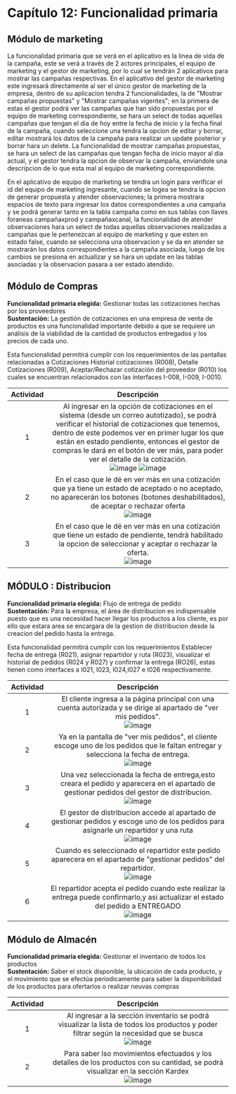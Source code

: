 # Capítulo 12: Funcionalidad primaria

## Módulo de marketing

La funcionalidad primaria que se verá en el aplicativo es la linea de vida de la campaña, este se verá a través de 2 actores principales, el equipo de marketing y el gestor de marketing, por lo cual se tendrán 2 aplicativos para mostrar las campañas respectivas. 
En el aplicativo del gestor de marketing este ingresará directamente al ser el único gestor de marketing de la empresa, dentro de su aplicacion tendra 2 funcionalidades, la de "Mostrar campañas propuestas" y "Mostrar campañas vigentes"; en la primera de estas el gestor podrá ver las campañas que han sido propuestas por el equipo de marketing correspondiente, se hara un select de todas aquellas campañas que tengan el dia de hoy entre la fecha de inicio y la fecha final de la campaña, cuando seleccione una tendra la opcion de editar y borrar, editar mostrará los datos de la campaña para realizar un update posterior y borrar hara un delete. La funcionalidad de mostrar campañas propuestas, se hara un select de las campañas que tengan fecha de inicio mayor al dia actual, y el gestor tendra la opcion de observar la campaña, enviandole una descripcion de lo que esta mal al equipo de marketing correspondiente.

En el aplicativo de equipo de marketing se tendra un login para verificar el id del equipo de marketing ingresante, cuando se logea se tendra la opcion de generar propuesta y atender observaciones; la primera mostrara espacios de texto para ingresar los datos correspondientes a una campaña y se podrá generar tanto en la tabla campaña como en sus tablas con llaves foraneas campañaxprod y campañaxcanal, la funcionalidad de atender observaciones hara un select de todas aquellas observaciones realizadas a campañas que le pertenezcan al equipo de marketing y que esten en estado false, cuando se selecciona una observacion y se da en atender se mostrarán los datos correspondientes a la campaña asociada, luego de los cambios se presiona en actualizar y se hara un update en las tablas asociadas y la observacion pasara a ser estado atendido.

## Módulo de Compras

**Funcionalidad primaria elegida:** Gestionar todas las cotizaciones hechas por los proveedores<br>
**Sustentación:** La gestión de cotizaciones en una empresa de venta de productos es una funcionalidad importante debido a que se requiere un análisis de la viabilidad de la cantidad de productos entregados y los precios de cada uno.<br>

Esta funcionalidad permitirá cumplir con los requerimientos de las pantallas relacionadas a Cotizaciones Historial cotizaciones (R008), Detalle Cotizaciones (R009), Aceptar/Rechazar cotización del proveedor (R010) los cuales se encuentran relacionados con las interfaces I-008, I-009, I-0010.

| Actividad     | Descripción        | 
|:-------------:|:---------------:|
| 1       | Al ingresar en la opción de cotizaciones en el sistema (desde un correo autotizado), se podrá verificar el historial de cotizaciones que tenemos, dentro de este podemos ver en primer lugar los que están en estado pendiente, entonces el gestor de compras le dará en el botón de ver más, para poder ver el detalle de la cotización.<br>![image](../../04.Entregables/Entregable_PC3/Pantallas/ModCompras/HOMEC.png) ![image](../../04.Entregables/Entregable_PC3/Pantallas/ModCompras/MP3-.png) | 
| 2    | En el caso que le dé en ver más en una cotización que ya tiene un estado de aceptado o no aceptado, no aparecerán los botones (botones deshabilitados), de aceptar o rechazar oferta <br> ![image](../../04.Entregables/Entregable_PC3/Pantallas/ModCompras/MP4.png) | 
| 3 | En el caso que le dé en ver más en una cotización que tiene un estado de pendiente, tendrá habilitado la opcion de seleccionar y aceptar o rechazar la oferta.<br> ![image](../../04.Entregables/Entregable_PC3/Pantallas/ModCompras/MP5.png) 

## MÓDULO : Distribucion
**Funcionalidad primaria elegida:** Flujo de entrega de pedido <br>
**Sustentación:** Para la empresa, el área de distribucion  es indispensable puesto que es una necesidad hacer llegar los productos a los cliente, es por ello que estara area se encargara de la gestion de distribucion desde la creacion del pedido hasta la entrega.<br>

Esta funcionalidad permitirá cumplir con los requerimientos Establecer fecha de entrega (R021), asignar repartidor y ruta (R023), visualizar el historial de pedidos (R024 y R027) y confirmar la entrega (RO26), estas tienen como interfaces a I021, I023, I024,I027 e I026 respectivamente.

| Actividad     | Descripción        | 
|:-------------:|:---------------:|
| 1       | El cliente ingresa a la página principal con una cuenta autorizada y se dirige al apartado de "ver mis pedidos".<br>![image](../../04.Entregables/Entregable_PC3/Pantallas/ModDistribucion/I0019.png) | 
| 2    | Ya en la pantalla de "ver mis pedidos", el cliente escoge uno de los pedidos que le faltan entregar y selecciona la fecha de entrega. <br> ![image](../../04.Entregables/Entregable_PC3/Pantallas/ModDistribucion/I0020.png) | 
| 3 | Una vez seleccionada la fecha de entrega,esto creara el pedido y aparecera en el apartado de gestionar pedidos del gestor de distribucion. <br>![image](../../04.Entregables/Entregable_PC3/Pantallas/ModDistribucion/I0021.png) |
| 4    |El gestor de distribucion accede al apartado de gestionar pedidos y escoge uno de los pedidos para asignarle un repartidor y una ruta <br> ![image](../../04.Entregables/Entregable_PC3/Pantallas/ModDistribucion/I0022.png) | 
| 5    | Cuando es seleccionado el repartidor este pedido aparecera en el apartado de "gestionar pedidos" del repartidor. <br> ![image](../../04.Entregables/Entregable_PC3/Pantallas/ModDistribucion/I0024.png) | 
| 6    | El repartidor acepta el pedido cuando este realizar la entrega puede confirmarlo,y asi actualizar el estado del pedido a ENTREGADO <br> ![image](../../04.Entregables/Entregable_PC3/Pantallas/ModDistribucion/I0025.png) |

## Módulo de Almacén

**Funcionalidad primaria elegida:** Gestionar el inventario de todos los productos<br>
**Sustentación:** Saber el stock disponible, la ubicación de cada producto, y el movimiento que se efectúa periodicamente para saber la disponibilidad de los productos para ofertarlos o realizar neuvas compras<br>

| Actividad     | Descripción        | 
|:-------------:|:---------------:|
| 1       | Al ingresar a la sección inventario se podrá visualizar la lista de todos los productos y poder filtrar según la necesidad que se busca<br> ![image](imagenes_cap16/mod_Almacen/Pantalla_Inventario.png)| 
| 2    | Para saber lso movimientos efectuados y los detalles de los productos con su cantidad, se podrá visualizar en la sección Kardex<br> ![image](imagenes_cap16/mod_Almacen/Vista_Kardex.png)|
